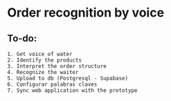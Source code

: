 
# Order recognition by voice

## To-do:
    1. Get voice of water
    2. Identify the products
    3. Interpret the order structure
    4. Recognize the waiter
    5. Upload to db (Postgresql - Supabase)
    6. Configurar palabras claves 
    7. Sync web application with the prototype
